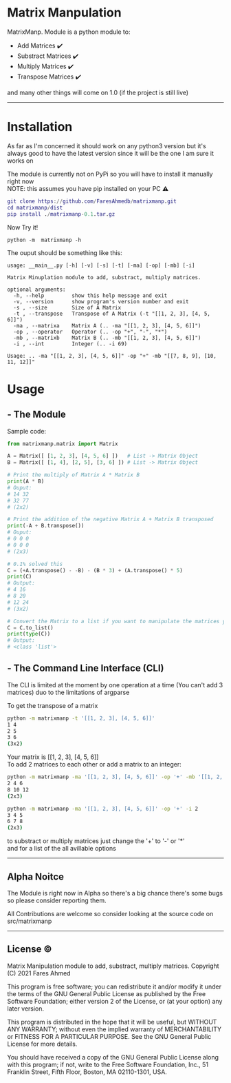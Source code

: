 # Matrix Manpulation
MatrixManp. Module is a python module to:
- Add Matrices :heavy_check_mark:
- Substract Matrices :heavy_check_mark:
- Multiply Matrices :heavy_check_mark:
- Transpose Matrices :heavy_check_mark:

and many other things will come on 1.0 (if the project is still live)

---

# Installation
As far as I'm concerned it should work on any python3 version but it's always good to have the latest version since it will be the one I am sure it works on

The module is currently not on PyPi so you will have to install it manually right now \
NOTE: this assumes you have pip installed on your PC  :warning:
```g
git clone https://github.com/FaresAhmedb/matrixmanp.git
cd matrixmanp/dist
pip install ./matrixmanp-0.1.tar.gz
```

Now Try it! 
```
python -m  matrixmanp -h
```

The ouput should be something like this:
```
usage: __main__.py [-h] [-v] [-s] [-t] [-ma] [-op] [-mb] [-i]

Matrix Minuplation module to add, substract, multiply matrices.

optional arguments:
  -h, --help         show this help message and exit
  -v, --version      show program's version number and exit
  -s , --size        Size of A Matrix
  -t , --transpose   Transpose of A Matrix (-t "[[1, 2, 3], [4, 5, 6]]")
  -ma , --matrixa    Matrix A (.. -ma "[[1, 2, 3], [4, 5, 6]]")
  -op , --operator   Operator (.. -op "+", "-", "*")
  -mb , --matrixb    Matrix B (.. -mb "[[1, 2, 3], [4, 5, 6]]")
  -i , --int         Integer (.. -i 69)

Usage: .. -ma "[[1, 2, 3], [4, 5, 6]]" -op "+" -mb "[[7, 8, 9], [10, 11, 12]]"
```

# Usage
## - The Module
Sample code:
```python
from matrixmanp.matrix import Matrix

A = Matrix([ [1, 2, 3], [4, 5, 6] ])   # List -> Matrix Object
B = Matrix([ [1, 4], [2, 5], [3, 6] ]) # List -> Matrix Object

# Print the multiply of Matrix A * Matrix B
print(A * B)
# Ouput:
# 14 32
# 32 77
# (2x2)

# Print the addition of the negative Matrix A + Matrix B transposed
print(-A + B.transpose()) 
# Ouput:
# 0 0 0
# 0 0 0
# (2x3)

# 0.1% solved this
C = (+A.transpose() - -B) - (B * 3) + (A.transpose() * 5)
print(C)
# Output:
# 4 16
# 8 20
# 12 24
# (3x2)

# Convert the Matrix to a list if you want to manipulate the matrices yourself
C = C.to_list()
print(type(C))
# Output:
# <class 'list'>
```


## - The Command Line Interface (CLI)
The CLI is limited at the moment by one  operation at a time (You can't add 3 matrices) duo to the limitations of argparse 

To get the transpose of a matrix
```bash
python -m matrixmanp -t '[[1, 2, 3], [4, 5, 6]]'
1 4
2 5
3 6
(3x2)
```
Your matrix is [[1, 2, 3], [4, 5, 6]] \
To add 2 matrices to each other or add a matrix to an integer:
```bash
python -m matrixmanp -ma '[[1, 2, 3], [4, 5, 6]]' -op '+' -mb '[[1, 2, 3], [4, 5, 6]]'
2 4 6
8 10 12
(2x3)

python -m matrixmanp -ma '[[1, 2, 3], [4, 5, 6]]' -op '+' -i 2
3 4 5
6 7 8
(2x3)
```
to substract or multiply matrices just change the '+' to '-' or '*' \
and for a list of the all avillable options

---

## Alpha Noitce
The Module is right now in Alpha so there's a big chance there's
some bugs so please consider reporting them.

All Contributions are welcome so consider looking at the source
code on src/matrixmanp

---

## License &copy;
Matrix Manipulation module to add, substract, multiply matrices.
Copyright (C) 2021 Fares Ahmed

This program is free software; you can redistribute it and/or
modify it under the terms of the GNU General Public License
as published by the Free Software Foundation; either version 2
of the License, or (at your option) any later version.

This program is distributed in the hope that it will be useful,
but WITHOUT ANY WARRANTY; without even the implied warranty of
MERCHANTABILITY or FITNESS FOR A PARTICULAR PURPOSE.  See the
GNU General Public License for more details.

You should have received a copy of the GNU General Public License
along with this program; if not, write to the Free Software
Foundation, Inc., 51 Franklin Street, Fifth Floor, Boston, MA  02110-1301, USA.
